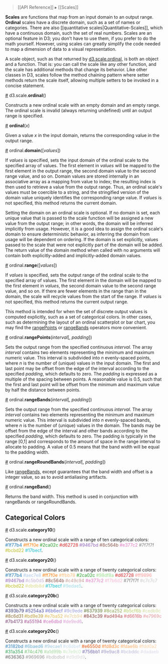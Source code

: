 > [[API Reference]] ▸ [[Scales]]

**Scales** are functions that map from an input domain to an output range. **Ordinal** scales have a discrete domain, such as a set of names or categories. There are also [[quantitative scales|Quantitative-Scales]], which have a continuous domain, such the set of real numbers. Scales are an optional feature in D3; you don't have to use them, if you prefer to do the math yourself. However, using scales can greatly simplify the code needed to map a dimension of data to a visual representation.

A scale object, such as that returned by [d3.scale.ordinal](Ordinal-Scales#wiki-ordinal), is both an object and a function. That is: you can call the scale like any other function, and the scale has additional methods that change its behavior. Like other classes in D3, scales follow the method chaining pattern where setter methods return the scale itself, allowing multiple setters to be invoked in a concise statement.

<a name="ordinal" href="Ordinal-Scales#wiki-ordinal">#</a> d3.scale.<b>ordinal</b>()

Constructs a new ordinal scale with an empty domain and an empty range. The ordinal scale is invalid (always returning undefined) until an output range is specified.

<a name="_ordinal" href="Ordinal-Scales#wiki-_ordinal">#</a> <b>ordinal</b>(<i>x</i>)

Given a value *x* in the input domain, returns the corresponding value in the output range.

<a name="ordinal_domain" href="Ordinal-Scales#wiki-ordinal_domain">#</a> ordinal.<b>domain</b>([<i>values</i>])

If *values* is specified, sets the input domain of the ordinal scale to the specified array of values. The first element in *values* will be mapped to the first element in the output range, the second domain value to the second range value, and so on. Domain values are stored internally in an associative array as a mapping from value to index; the resulting index is then used to retrieve a value from the output range. Thus, an ordinal scale's values must be coercible to a string, and the stringified version of the domain value uniquely identifies the corresponding range value. If *values* is not specified, this method returns the current domain.

Setting the domain on an ordinal scale is optional. If no domain is set, each unique value that is passed to the scale function will be assigned a new value from the output range; in other words, the domain will be inferred implicitly from usage. However, it is a good idea to assign the ordinal scale's domain to ensure deterministic behavior, as inferring the domain from usage will be dependent on ordering. If the domain is set explicitly, values passed to the scale that were not explicitly part of the domain will be added. The return value of the domain method when called with no arguments will contain both explicitly-added and implicitly-added domain values.

<a name="ordinal_range" href="Ordinal-Scales#wiki-ordinal_range">#</a> ordinal.<b>range</b>([<i>values</i>])

If *values* is specified, sets the output range of the ordinal scale to the specified array of values. The first element in the domain will be mapped to the first element in *values*, the second domain value to the second range value, and so on. If there are fewer elements in the range than in the domain, the scale will recycle values from the start of the range. If *values* is not specified, this method returns the current output range.

This method is intended for when the set of discrete output values is computed explicitly, such as a set of categorical colors. In other cases, such as determining the layout of an ordinal scatterplot or bar chart, you may find the [rangePoints](Ordinal-Scales#wiki-rangePoints) or [rangeBands](Ordinal-Scales#wiki-rangeBands) operators more convenient.

<a name="ordinal_rangePoints" href="Ordinal-Scales#wiki-ordinal_rangePoints">#</a> ordinal.<b>rangePoints</b>(<i>interval</i>[, <i>padding</i>])

Sets the output range from the specified continuous *interval*. The array *interval* contains two elements representing the minimum and maximum numeric value. This interval is subdivided into *n* evenly-spaced points, where *n* is the number of (unique) values in the input domain. The first and last point may be offset from the edge of the interval according to the specified *padding*, which defaults to zero. The *padding* is expressed as a multiple of the spacing between points. A reasonable value is 0.5, such that the first and last point will be offset from the minimum and maximum value by half the distance between points.

<a name="ordinal_rangeBands" href="Ordinal-Scales#wiki-ordinal_rangeBands">#</a> ordinal.<b>rangeBands</b>(<i>interval</i>[, <i>padding</i>])

Sets the output range from the specified continuous *interval*. The array *interval* contains two elements representing the minimum and maximum numeric value. This interval is subdivided into *n* evenly-spaced bands, where *n* is the number of (unique) values in the domain. The bands may be offset from the edge of the interval and other bands according to the specified *padding*, which defaults to zero. The padding is typically in the range [0,1] and corresponds to the amount of space in the range interval to allocate to padding. A value of 0.5 means that the band width will be equal to the padding width.

<a name="ordinal_rangeRoundBands" href="Ordinal-Scales#wiki-ordinal_rangeRoundBands">#</a> ordinal.<b>rangeRoundBands</b>(<i>interval</i>[, <i>padding</i>])

Like [rangeBands](Ordinal-Scales#wiki-rangeBands), except guarantees that the band width and offset is a integer value, so as to avoid antialiasing artifacts.

<a name="ordinal_rangeBand" href="Ordinal-Scales#wiki-ordinal_rangeBand">#</a> ordinal.<b>rangeBand</b>()

Returns the band width. This method is used in conjunction with rangeBands or rangeRoundBands.

## Categorical Colors

<a name="category10" href="Ordinal-Scales#wiki-category10">#</a> d3.scale.<b>category10</b>()

Constructs a new ordinal scale with a range of ten categorical colors:
<font color="#1f77b4">#1f77b4</font>
<font color="#ff7f0e">#ff7f0e</font>
<font color="#2ca02c">#2ca02c</font>
<font color="#d62728">#d62728</font>
<font color="#9467bd">#9467bd</font>
<font color="#8c564b">#8c564b</font>
<font color="#e377c2">#e377c2</font>
<font color="#7f7f7f">#7f7f7f</font>
<font color="#bcbd22">#bcbd22</font>
<font color="#17becf">#17becf</font>.

<a name="category20" href="Ordinal-Scales#wiki-category20">#</a> d3.scale.<b>category20</b>()

Constructs a new ordinal scale with a range of twenty categorical colors:
<font color="#1f77b4">#1f77b4</font>
<font color="#aec7e8">#aec7e8</font>
<font color="#ff7f0e">#ff7f0e</font>
<font color="#ffbb78">#ffbb78</font>
<font color="#2ca02c">#2ca02c</font>
<font color="#98df8a">#98df8a</font>
<font color="#d62728">#d62728</font>
<font color="#ff9896">#ff9896</font>
<font color="#9467bd">#9467bd</font>
<font color="#c5b0d5">#c5b0d5</font>
<font color="#8c564b">#8c564b</font>
<font color="#c49c94">#c49c94</font>
<font color="#e377c2">#e377c2</font>
<font color="#f7b6d2">#f7b6d2</font>
<font color="#7f7f7f">#7f7f7f</font>
<font color="#c7c7c7">#c7c7c7</font>
<font color="#bcbd22">#bcbd22</font>
<font color="#dbdb8d">#dbdb8d</font>
<font color="#17becf">#17becf</font>
<font color="#9edae5">#9edae5</font>.

<a name="category20b" href="Ordinal-Scales#wiki-category20b">#</a> d3.scale.<b>category20b</b>()

Constructs a new ordinal scale with a range of twenty categorical colors:
<font color="#393b79">#393b79</font>
<font color="#5254a3">#5254a3</font>
<font color="#6b6ecf">#6b6ecf</font>
<font color="#9c9ede">#9c9ede</font>
<font color="#637939">#637939</font>
<font color="#8ca252">#8ca252</font>
<font color="#b5cf6b">#b5cf6b</font>
<font color="#cedb9c">#cedb9c</font>
<font color="#8c6d31">#8c6d31</font>
<font color="#bd9e39">#bd9e39</font>
<font color="#e7ba52">#e7ba52</font>
<font color="#e7cb94">#e7cb94</font>
<font color="#843c39">#843c39</font>
<font color="#ad494a">#ad494a</font>
<font color="#d6616b">#d6616b</font>
<font color="#e7969c">#e7969c</font>
<font color="#7b4173">#7b4173</font>
<font color="#a55194">#a55194</font>
<font color="#ce6dbd">#ce6dbd</font>
<font color="#de9ed6">#de9ed6</font>.

<a name="category20c" href="Ordinal-Scales#wiki-category20c">#</a> d3.scale.<b>category20c</b>()

Constructs a new ordinal scale with a range of twenty categorical colors:
<font color="#3182bd">#3182bd</font>
<font color="#6baed6">#6baed6</font>
<font color="#9ecae1">#9ecae1</font>
<font color="#c6dbef">#c6dbef</font>
<font color="#e6550d">#e6550d</font>
<font color="#fd8d3c">#fd8d3c</font>
<font color="#fdae6b">#fdae6b</font>
<font color="#fdd0a2">#fdd0a2</font>
<font color="#31a354">#31a354</font>
<font color="#74c476">#74c476</font>
<font color="#a1d99b">#a1d99b</font>
<font color="#c7e9c0">#c7e9c0</font>
<font color="#756bb1">#756bb1</font>
<font color="#9e9ac8">#9e9ac8</font>
<font color="#bcbddc">#bcbddc</font>
<font color="#dadaeb">#dadaeb</font>
<font color="#636363">#636363</font>
<font color="#969696">#969696</font>
<font color="#bdbdbd">#bdbdbd</font>
<font color="#d9d9d9">#d9d9d9</font>.